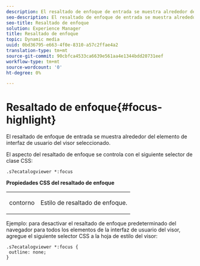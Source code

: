 ```yaml
---
description: El resaltado de enfoque de entrada se muestra alrededor del elemento de interfaz de usuario del visor seleccionado.
seo-description: El resaltado de enfoque de entrada se muestra alrededor del elemento de interfaz de usuario del visor seleccionado.
seo-title: Resaltado de enfoque
solution: Experience Manager
title: Resaltado de enfoque
topic: Dynamic media
uuid: 0bd36795-e663-4f0e-8310-a57c2ffae4a2
translation-type: tm+mt
source-git-commit: 90cbfca4533ca6639e561aa4e1344bdd20731eef
workflow-type: tm+mt
source-wordcount: '0'
ht-degree: 0%

---
```



# Resaltado de enfoque{#focus-highlight}

El resaltado de enfoque de entrada se muestra alrededor del elemento de interfaz de usuario del visor seleccionado.

<!--<a id="section_E8B3D0BF9FF548F188F717D6EA65EC32"></a>-->

El aspecto del resaltado de enfoque se controla con el siguiente selector de clase CSS:

```
.s7ecatalogviewer *:focus
```

**Propiedades CSS del resaltado de enfoque**

<table id="table_C48C56E696304C9BAFEE71BA9EA9A174"> 
 <tbody> 
  <tr> 
   <td colname="col1"> <p> <span class="codeph"> contorno  </span> </p> </td> 
   <td colname="col2"> <p> Estilo de resaltado de enfoque. </p> </td> 
  </tr> 
 </tbody> 
</table>

Ejemplo: para desactivar el resaltado de enfoque predeterminado del navegador para todos los elementos de la interfaz de usuario del visor, agregue el siguiente selector CSS a la hoja de estilo del visor:

```
.s7ecatalogviewer *:focus { 
 outline: none; 
}
```

